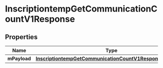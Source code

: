 
# InscriptiontempGetCommunicationCountV1Response

## Properties
| Name | Type | Description | Notes |
| ------------ | ------------- | ------------- | ------------- |
| **mPayload** | [**InscriptiontempGetCommunicationCountV1ResponseMPayload**](InscriptiontempGetCommunicationCountV1ResponseMPayload.md) |  |  |



